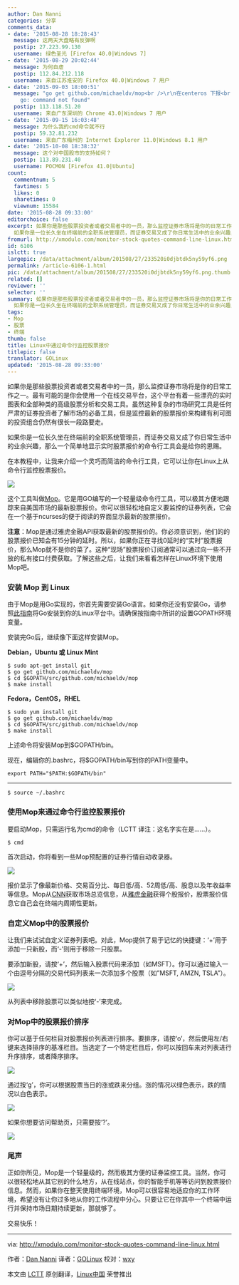 ```yaml
---
author: Dan Nanni
categories: 分享
comments_data:
- date: '2015-08-28 18:28:43'
  message: 这两天大盘略有反弹啊
  postip: 27.223.99.130
  username: 绿色圣光 [Firefox 40.0|Windows 7]
- date: '2015-08-29 20:02:44'
  message: 为何自虐
  postip: 112.84.212.118
  username: 来自江苏淮安的 Firefox 40.0|Windows 7 用户
- date: '2015-09-03 18:00:51'
  message: "go get github.com/michaeldv/mop<br />\r\n在centeros 下报<br />\r\n-bash:
    go: command not found"
  postip: 113.118.51.20
  username: 来自广东深圳的 Chrome 43.0|Windows 7 用户
- date: '2015-09-15 16:03:48'
  message: 为什么我的cmd命令就不行
  postip: 59.32.81.232
  username: 来自广东梅州的 Internet Explorer 11.0|Windows 8.1 用户
- date: '2015-10-08 18:38:32'
  message: 这个对中国股市的支持如何？
  postip: 113.89.231.40
  username: POCMON [Firefox 41.0|Ubuntu]
count:
  commentnum: 5
  favtimes: 5
  likes: 0
  sharetimes: 0
  viewnum: 15584
date: '2015-08-28 09:33:00'
editorchoice: false
excerpt: 如果你是那些股票投资者或者交易者中的一员，那么监控证券市场将是你的日常工作之一。最有可能的是你会使用一个在线交易平台，这个平台有着一些漂亮的实时图表和全部种类的高级股票分析和交易工具。虽然这种复杂的市场研究工具是任何严肃的证券投资者了解市场的必备工具，但是监控最新的股票报价来构建有利可图的投资组合仍然有很长一段路要走。
  如果你是一位长久坐在终端前的全职系统管理员，而证券交易又成了你日常生活中的业余兴趣，那么一个简单地显示实时股票报价的命令行工具会是给你的恩赐。 在本教程中，让我来介绍一个灵巧而简洁
fromurl: http://xmodulo.com/monitor-stock-quotes-command-line-linux.html
id: 6106
islctt: true
largepic: /data/attachment/album/201508/27/233520i0djbtdk5ny59yf6.png
permalink: /article-6106-1.html
pic: /data/attachment/album/201508/27/233520i0djbtdk5ny59yf6.png.thumb.jpg
related: []
reviewer: ''
selector: ''
summary: 如果你是那些股票投资者或者交易者中的一员，那么监控证券市场将是你的日常工作之一。最有可能的是你会使用一个在线交易平台，这个平台有着一些漂亮的实时图表和全部种类的高级股票分析和交易工具。虽然这种复杂的市场研究工具是任何严肃的证券投资者了解市场的必备工具，但是监控最新的股票报价来构建有利可图的投资组合仍然有很长一段路要走。
  如果你是一位长久坐在终端前的全职系统管理员，而证券交易又成了你日常生活中的业余兴趣，那么一个简单地显示实时股票报价的命令行工具会是给你的恩赐。 在本教程中，让我来介绍一个灵巧而简洁
tags:
- Mop
- 股票
- 终端
thumb: false
title: Linux中通过命令行监控股票报价
titlepic: false
translator: GOLinux
updated: '2015-08-28 09:33:00'
---
```


如果你是那些股票投资者或者交易者中的一员，那么监控证券市场将是你的日常工作之一。最有可能的是你会使用一个在线交易平台，这个平台有着一些漂亮的实时图表和全部种类的高级股票分析和交易工具。虽然这种复杂的市场研究工具是任何严肃的证券投资者了解市场的必备工具，但是监控最新的股票报价来构建有利可图的投资组合仍然有很长一段路要走。


如果你是一位长久坐在终端前的全职系统管理员，而证券交易又成了你日常生活中的业余兴趣，那么一个简单地显示实时股票报价的命令行工具会是给你的恩赐。


在本教程中，让我来介绍一个灵巧而简洁的命令行工具，它可以让你在Linux上从命令行监控股票报价。


![](/data/attachment/album/201508/27/233520i0djbtdk5ny59yf6.png)


这个工具叫做[Mop](https://github.com/michaeldv/mop)。它是用GO编写的一个轻量级命令行工具，可以极其方便地跟踪来自美国市场的最新股票报价。你可以很轻松地自定义要监控的证券列表，它会在一个基于ncurses的便于阅读的界面显示最新的股票报价。


**注意**：Mop是通过雅虎金融API获取最新的股票报价的。你必须意识到，他们的的股票报价已知会有15分钟的延时。所以，如果你正在寻找0延时的“实时”股票报价，那么Mop就不是你的菜了。这种“现场”股票报价订阅通常可以通过向一些不开放的私有接口付费获取。了解这些之后，让我们来看看怎样在Linux环境下使用Mop吧。


### 安装 Mop 到 Linux


由于Mop是用Go实现的，你首先需要安装Go语言。如果你还没有安装Go，请参照[此指南](http://ask.xmodulo.com/install-go-language-linux.html)将Go安装到你的Linux平台中。请确保按指南中所讲的设置GOPATH环境变量。


安装完Go后，继续像下面这样安装Mop。


**Debian，Ubuntu 或 Linux Mint**



```
$ sudo apt-get install git
$ go get github.com/michaeldv/mop
$ cd $GOPATH/src/github.com/michaeldv/mop
$ make install

```

**Fedora，CentOS，RHEL**



```
$ sudo yum install git
$ go get github.com/michaeldv/mop
$ cd $GOPATH/src/github.com/michaeldv/mop
$ make install

```

上述命令将安装Mop到$GOPATH/bin。


现在，编辑你的.bashrc，将$GOPATH/bin写到你的PATH变量中。



```
export PATH="$PATH:$GOPATH/bin"

```



---



```
$ source ~/.bashrc 

```

### 使用Mop来通过命令行监控股票报价


要启动Mop，只需运行名为cmd的命令（LCTT 译注：这名字实在是……）。



```
$ cmd 

```

首次启动，你将看到一些Mop预配置的证券行情自动收录器。


![](/data/attachment/album/201508/27/233531pu1wioob0il0ie1i.jpg)


报价显示了像最新价格、交易百分比、每日低/高、52周低/高、股息以及年收益率等信息。Mop从[CNN](http://money.cnn.com/data/markets/)获取市场总览信息，从[雅虎金融](http://finance.yahoo.com/)获得个股报价，股票报价信息它自己会在终端内周期性更新。


### 自定义Mop中的股票报价


让我们来试试自定义证券列表吧。对此，Mop提供了易于记忆的快捷键：‘+’用于添加一只新股，而‘-’则用于移除一只股票。


要添加新股，请按‘+’，然后输入股票代码来添加（如MSFT）。你可以通过输入一个由逗号分隔的交易代码列表来一次添加多个股票（如”MSFT, AMZN, TSLA”）。


![](/data/attachment/album/201508/27/233542ooduej65utw5eo1w.jpg)


从列表中移除股票可以类似地按‘-’来完成。


### 对Mop中的股票报价排序


你可以基于任何栏目对股票报价列表进行排序。要排序，请按‘o’，然后使用左/右键来选择排序的基准栏目。当选定了一个特定栏目后，你可以按回车来对列表进行升序排序，或者降序排序。


![](/data/attachment/album/201508/27/233548obttlrjotdzl6iiu.jpg)


通过按‘g’，你可以根据股票当日的涨或跌来分组。涨的情况以绿色表示，跌的情况以白色表示。


![](/data/attachment/album/201508/27/233551zooa3wyzruq5nn5n.jpg)


如果你想要访问帮助页，只需要按‘?’。


![](/data/attachment/album/201508/27/233555dz3keb4qa6a76bq9.jpg)


### 尾声


正如你所见，Mop是一个轻量级的，然而极其方便的证券监控工具。当然，你可以很轻松地从其它别的什么地方，从在线站点，你的智能手机等等访问到股票报价信息。然而，如果你在整天使用终端环境，Mop可以很容易地适应你的工作环境，希望没有让你过多地从你的工作流程中分心。只要让它在你其中一个终端中运行并保持市场日期持续更新，那就够了。


交易快乐！




---


via: <http://xmodulo.com/monitor-stock-quotes-command-line-linux.html>


作者：[Dan Nanni](http://xmodulo.com/author/nanni) 译者：[GOLinux](https://github.com/GOLinux) 校对：[wxy](https://github.com/wxy)


本文由 [LCTT](https://github.com/LCTT/TranslateProject) 原创翻译，[Linux中国](https://linux.cn/) 荣誉推出